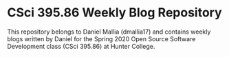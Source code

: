 # CSci 395.86 Weekly Blog Repository 
This repository belongs to Daniel Mallia (dmallia17) and contains weekly blogs written by Daniel for the Spring 2020 Open Source Software Development class (CSci 395.86) at Hunter College.

